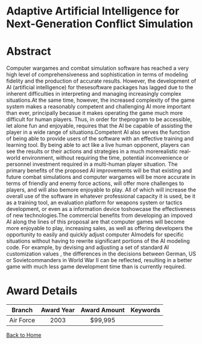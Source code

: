 
Adaptive Artificial Intelligence for Next-Generation Conflict Simulation
========================================================================

# Abstract


Computer wargames and combat simulation software has reached a very high level of comprehensiveness and sophistication in terms of modeling fidelity and the production of accurate results.  However, the development of AI (artificial intelligence) for thesesoftware packages has lagged due to the inherent difficulties in interpreting and managing increasingly complex situations.At the same time, however, the increased complexity of the game system makes a reasonably competent and challenging AI more important than ever, principally becasue it makes operating the game much more difficult for human players.  Thus, in order for theprogram to be accessible, let alone fun and enjoyable, requires that the AI be capable of assisting the player in a wide range of situations.Competent AI also serves the function of being able to provide users of the software with an effective training and learning tool.  By being able to act like a live human opponent, players can see the results or their actions and strategies in a much morerealistic real-world environment, without requiring the time, potential inconvenience or personnel investment required in a multi-human player situation.  The primary benefits of the proposed AI improvements will be that existing and future combat simulations and computer wargames will be more accurate in terms of friendly and enemy force actions, will offer more challenges to players, and will also bemore enjoyable to play.  All of which will increase the overall use of the software in whatever professional capacity it is used, be it as a training tool, an evaluation platform for weapons system or tactics development, or even as a information device toshowcase the effectiveness of new technologies.The commercial benefits from developing an impoved AI along the lines of this proposal are that computer games will become more enjoyable to play, increasing sales, as well as offering developers the opportunity to easily and quickly adjust computer AImodels for specific situations without having to rewrite significant portions of the AI modeling code.  For example, by devising and adjusting a set of standard AI customization values , the differences in the decisions between German, US or Sovietcommanders in World War II can be reflected, resulting in a better game with much less game development time than is currently required.  

# Award Details

|Branch|Award Year|Award Amount|Keywords|
| :---: | :---: | :---: | :---: |
|Air Force|2003|$99,995||
  
  


[Back to Home](https://github.com/chrischow/dod_sbir_awards/CC/#1266)
